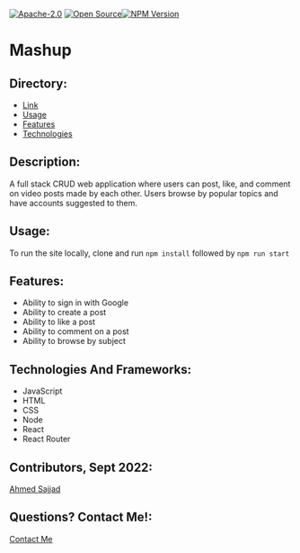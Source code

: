 [![Apache-2.0](https://img.shields.io/badge/Apache-License-blue.svg)](https://opensource.org/licenses/Apache-2.0)  [![Open Source](https://badges.frapsoft.com/os/v1/open-source.svg?v=103)](https://opensource.org/)[![NPM Version](https://img.shields.io/npm/v/npm.svg?style=flat)]()

# Mashup

## Directory:
* [Link](https://ahmed-sajjad111.github.io/profile-editor/)
* [Usage](#usage)
* [Features](#features)
* [Technologies](#technologies-and-frameworks)

## Description: 
A full stack CRUD web application where users can post, like, and comment on video posts made by each other. Users browse by popular topics and have accounts suggested to them.

## Usage:
<!-- Disabled until SPA workaround is found
To use the site on the deployed site click on the link in the [Link](#heroku-link) section -->

To run the site locally, clone and run `npm install` followed by `npm run start`

## Features:
- Ability to sign in with Google
- Ability to create a post
- Ability to like a post
- Ability to comment on a post
- Ability to browse by subject

## Technologies And Frameworks:
- JavaScript
- HTML
- CSS
- Node
- React
- React Router

## Contributors, Sept 2022:
[Ahmed Sajjad](https://github.com/Ahmed-Sajjad111)

## Questions? Contact Me!:
[Contact Me](mailto:uasajjad11198@gmail.com)